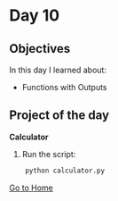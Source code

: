 # Day 10

## Objectives

In this day I learned about:

-   Functions with Outputs

## Project of the day

**Calculator**

1. Run the script:

```bash
    python calculator.py
```

[Go to Home](../README.md)
